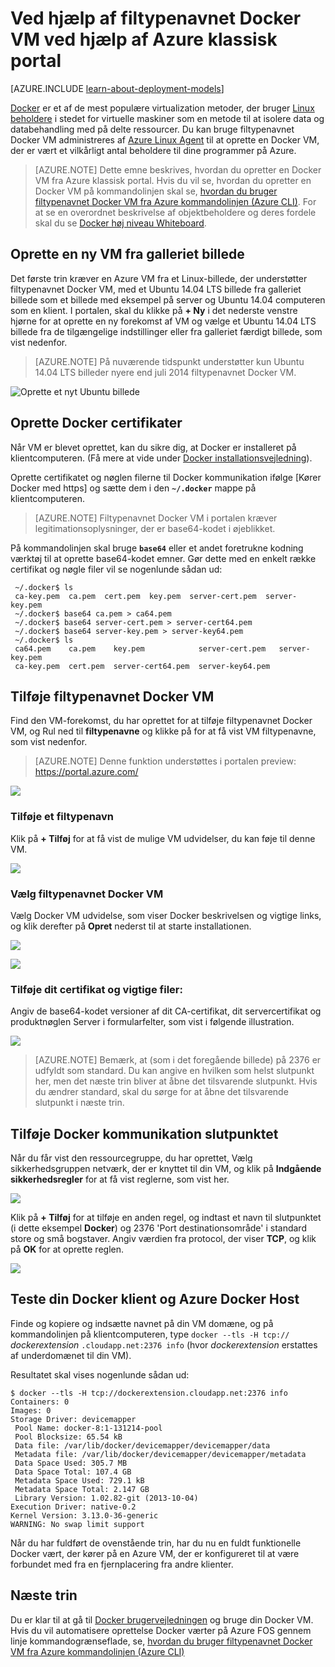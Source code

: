 <properties
    pageTitle="Ved hjælp af Docker VM lokalnummer til Linux | Microsoft Azure"
    description="Beskriver Docker og virtuelle Azure-computere filtypenavne, og hvordan du kan oprette virtuelle Azure-computere, der er docker værter ved hjælp af Azure CLI i klassisk implementeringsmodel."
    services="virtual-machines-linux"
    documentationCenter=""
    authors="squillace"
    manager="timlt"
    editor="tysonn"
    tags="azure-service-management"/>

<tags
    ms.service="virtual-machines-linux"
    ms.devlang="multiple"
    ms.topic="article"
    ms.tgt_pltfrm="vm-linux"
    ms.workload="infrastructure-services"
    ms.date="05/27/2016"
    ms.author="rasquill"/>


# <a name="using-the-docker-vm-extension-with-the-azure-classic-portal"></a>Ved hjælp af filtypenavnet Docker VM ved hjælp af Azure klassisk portal

[AZURE.INCLUDE [learn-about-deployment-models](../../includes/learn-about-deployment-models-classic-include.md)]


[Docker](https://www.docker.com/) er et af de mest populære virtualization metoder, der bruger [Linux beholdere](http://en.wikipedia.org/wiki/LXC) i stedet for virtuelle maskiner som en metode til at isolere data og databehandling med på delte ressourcer. Du kan bruge filtypenavnet Docker VM administreres af [Azure Linux Agent] til at oprette en Docker VM, der er vært et vilkårligt antal beholdere til dine programmer på Azure.

> [AZURE.NOTE] Dette emne beskrives, hvordan du opretter en Docker VM fra Azure klassisk portal. Hvis du vil se, hvordan du opretter en Docker VM på kommandolinjen skal se, [hvordan du bruger filtypenavnet Docker VM fra Azure kommandolinjen (Azure CLI)]. For at se en overordnet beskrivelse af objektbeholdere og deres fordele skal du se [Docker høj niveau Whiteboard](http://channel9.msdn.com/Blogs/Regular-IT-Guy/Docker-High-Level-Whiteboard).

## <a name="create-a-new-vm-from-the-image-gallery"></a>Oprette en ny VM fra galleriet billede
Det første trin kræver en Azure VM fra et Linux-billede, der understøtter filtypenavnet Docker VM, med et Ubuntu 14.04 LTS billede fra galleriet billede som et billede med eksempel på server og Ubuntu 14.04 computeren som en klient. I portalen, skal du klikke på **+ Ny** i det nederste venstre hjørne for at oprette en ny forekomst af VM og vælge et Ubuntu 14.04 LTS billede fra de tilgængelige indstillinger eller fra galleriet færdigt billede, som vist nedenfor.

> [AZURE.NOTE] På nuværende tidspunkt understøtter kun Ubuntu 14.04 LTS billeder nyere end juli 2014 filtypenavnet Docker VM.

![Oprette et nyt Ubuntu billede](./media/virtual-machines-linux-classic-portal-use-docker/ChooseUbuntu.png)

## <a name="create-docker-certificates"></a>Oprette Docker certifikater

Når VM er blevet oprettet, kan du sikre dig, at Docker er installeret på klientcomputeren. (Få mere at vide under [Docker installationsvejledning](https://docs.docker.com/installation/#installation)).

Oprette certifikatet og nøglen filerne til Docker kommunikation ifølge [Kører Docker med https] og sætte dem i den **`~/.docker`** mappe på klientcomputeren.

> [AZURE.NOTE] Filtypenavnet Docker VM i portalen kræver legitimationsoplysninger, der er base64-kodet i øjeblikket.

På kommandolinjen skal bruge **`base64`** eller et andet foretrukne kodning værktøj til at oprette base64-kodet emner. Gør dette med en enkelt række certifikat og nøgle filer vil se nogenlunde sådan ud:

```
 ~/.docker$ ls
 ca-key.pem  ca.pem  cert.pem  key.pem  server-cert.pem  server-key.pem
 ~/.docker$ base64 ca.pem > ca64.pem
 ~/.docker$ base64 server-cert.pem > server-cert64.pem
 ~/.docker$ base64 server-key.pem > server-key64.pem
 ~/.docker$ ls
 ca64.pem    ca.pem    key.pem            server-cert.pem   server-key.pem
 ca-key.pem  cert.pem  server-cert64.pem  server-key64.pem
```

## <a name="add-the-docker-vm-extension"></a>Tilføje filtypenavnet Docker VM
Find den VM-forekomst, du har oprettet for at tilføje filtypenavnet Docker VM, og Rul ned til **filtypenavne** og klikke på for at få vist VM filtypenavne, som vist nedenfor.
> [AZURE.NOTE] Denne funktion understøttes i portalen preview: https://portal.azure.com/

![](./media/virtual-machines-linux-classic-portal-use-docker/ClickExtensions.png)
### <a name="add-an-extension"></a>Tilføje et filtypenavn
Klik på **+ Tilføj** for at få vist de mulige VM udvidelser, du kan føje til denne VM.

![](./media/virtual-machines-linux-classic-portal-use-docker/ClickAdd.png)
### <a name="select-the-docker-vm-extension"></a>Vælg filtypenavnet Docker VM
Vælg Docker VM udvidelse, som viser Docker beskrivelsen og vigtige links, og klik derefter på **Opret** nederst til at starte installationen.

![](./media/virtual-machines-linux-classic-portal-use-docker/ChooseDockerExtension.png)

![](./media/virtual-machines-linux-classic-portal-use-docker/CreateButtonFocus.png)
### <a name="add-your-certificate-and-key-files"></a>Tilføje dit certifikat og vigtige filer:

Angiv de base64-kodet versioner af dit CA-certifikat, dit servercertifikat og produktnøglen Server i formularfelter, som vist i følgende illustration.

![](./media/virtual-machines-linux-classic-portal-use-docker/AddExtensionFormFilled.png)

> [AZURE.NOTE] Bemærk, at (som i det foregående billede) på 2376 er udfyldt som standard. Du kan angive en hvilken som helst slutpunkt her, men det næste trin bliver at åbne det tilsvarende slutpunkt. Hvis du ændrer standard, skal du sørge for at åbne det tilsvarende slutpunkt i næste trin.

## <a name="add-the-docker-communication-endpoint"></a>Tilføje Docker kommunikation slutpunktet
Når du får vist den ressourcegruppe, du har oprettet, Vælg sikkerhedsgruppen netværk, der er knyttet til din VM, og klik på **Indgående sikkerhedsregler** for at få vist reglerne, som vist her.

![](./media/virtual-machines-linux-classic-portal-use-docker/AddingEndpoint.png)

Klik på **+ Tilføj** for at tilføje en anden regel, og indtast et navn til slutpunktet (i dette eksempel **Docker**) og 2376 'Port destinationsområde' i standard store og små bogstaver. Angiv værdien fra protocol, der viser **TCP**, og klik på **OK** for at oprette reglen.

![](./media/virtual-machines-linux-classic-portal-use-docker/AddEndpointFormFilledOut.png)


## <a name="test-your-docker-client-and-azure-docker-host"></a>Teste din Docker klient og Azure Docker Host
Finde og kopiere og indsætte navnet på din VM domæne, og på kommandolinjen på klientcomputeren, type `docker --tls -H tcp://` *dockerextension* `.cloudapp.net:2376 info` (hvor *dockerextension* erstattes af underdomænet til din VM).

Resultatet skal vises nogenlunde sådan ud:

```
$ docker --tls -H tcp://dockerextension.cloudapp.net:2376 info
Containers: 0
Images: 0
Storage Driver: devicemapper
 Pool Name: docker-8:1-131214-pool
 Pool Blocksize: 65.54 kB
 Data file: /var/lib/docker/devicemapper/devicemapper/data
 Metadata file: /var/lib/docker/devicemapper/devicemapper/metadata
 Data Space Used: 305.7 MB
 Data Space Total: 107.4 GB
 Metadata Space Used: 729.1 kB
 Metadata Space Total: 2.147 GB
 Library Version: 1.02.82-git (2013-10-04)
Execution Driver: native-0.2
Kernel Version: 3.13.0-36-generic
WARNING: No swap limit support
```

Når du har fuldført de ovenstående trin, har du nu en fuldt funktionelle Docker vært, der kører på en Azure VM, der er konfigureret til at være forbundet med fra en fjernplacering fra andre klienter.

<!--Every topic should have next steps and links to the next logical set of content to keep the customer engaged-->
## <a name="next-steps"></a>Næste trin

Du er klar til at gå til [Docker brugervejledningen] og bruge din Docker VM. Hvis du vil automatisere oprettelse Docker værter på Azure FOS gennem linje kommandogrænseflade, se, [hvordan du bruger filtypenavnet Docker VM fra Azure kommandolinjen (Azure CLI)]

<!--Anchors-->
[Create a new VM from the Image Gallery]: #createvm
[Create Docker Certificates]: #dockercerts
[Add the Docker VM Extension]: #adddockerextension
[Test Docker Client and Azure Docker Host]: #testclientandserver
[Next steps]: #next-steps

<!--Image references-->
[StartingPoint]: ./media/StartingPoint.png
[StartingPoint]: ./media/StartingPoint.png
[StartingPoint]: ./media/StartingPoint.png
[StartingPoint]: ./media/StartingPoint.png
[StartingPoint]: ./media/StartingPoint.png
[StartingPoint]: ./media/StartingPoint.png
[StartingPoint]: ./media/StartingPoint.png
[StartingPoint]: ./media/StartingPoint.png
[6]: ./media/markdown-template-for-new-articles/pretty49.png
[7]: ./media/markdown-template-for-new-articles/channel-9.png


<!--Link references-->
[Hvordan du bruger filtypenavnet Docker VM fra Azure kommandolinjen (Azure CLI)]: http://azure.microsoft.com/documentation/articles/virtual-machines-docker-with-xplat-cli/
[Azure Linux Agent]: virtual-machines-linux-agent-user-guide.md
[Link 3 to another azure.microsoft.com documentation topic]: ../storage-whatis-account.md

[Køre Docker med https]: http://docs.docker.com/articles/https/
[Docker brugervejledningen]: https://docs.docker.com/userguide/
